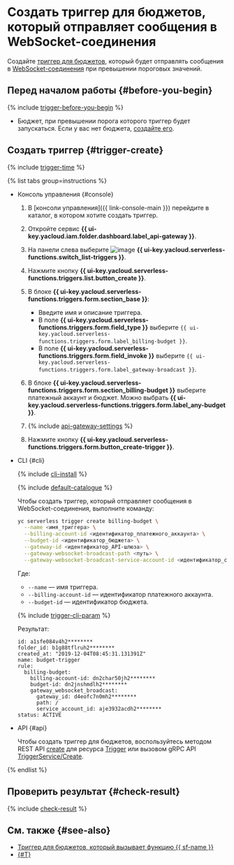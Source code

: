 # Создать триггер для бюджетов, который отправляет сообщения в WebSocket-соединения

Создайте [триггер для бюджетов](../../concepts/trigger/budget-trigger.md), который будет отправлять сообщения в [WebSocket-соединения](../../concepts/extensions/websocket.md) при превышении пороговых значений.

## Перед началом работы {#before-you-begin}

{% include [trigger-before-you-begin](../../../_includes/api-gateway/trigger-before-you-begin.md) %}

* Бюджет, при превышении порога которого триггер будет запускаться. Если у вас нет бюджета, [создайте его](../../../billing/operations/budgets.md).

## Создать триггер {#trigger-create}

{% include [trigger-time](../../../_includes/functions/trigger-time.md) %}

{% list tabs group=instructions %}

- Консоль управления {#console}

    1. В [консоли управления]({{ link-console-main }}) перейдите в каталог, в котором хотите создать триггер.

    1. Откройте сервис **{{ ui-key.yacloud.iam.folder.dashboard.label_api-gateway }}**.

    1. На панели слева выберите ![image](../../../_assets/console-icons/gear-play.svg) **{{ ui-key.yacloud.serverless-functions.switch_list-triggers }}**.

    1. Нажмите кнопку **{{ ui-key.yacloud.serverless-functions.triggers.list.button_create }}**.

    1. В блоке **{{ ui-key.yacloud.serverless-functions.triggers.form.section_base }}**:

       * Введите имя и описание триггера.
       * В поле **{{ ui-key.yacloud.serverless-functions.triggers.form.field_type }}** выберите `{{ ui-key.yacloud.serverless-functions.triggers.form.label_billing-budget }}`.
       * В поле **{{ ui-key.yacloud.serverless-functions.triggers.form.field_invoke }}** выберите `{{ ui-key.yacloud.serverless-functions.triggers.form.label_gateway-broadcast }}`.

    1. В блоке **{{ ui-key.yacloud.serverless-functions.triggers.form.section_billing-budget }}** выберите платежный аккаунт и бюджет. Можно выбрать **{{ ui-key.yacloud.serverless-functions.triggers.form.label_any-budget }}**.

    1. {% include [api-gateway-settings](../../../_includes/api-gateway/api-gateway-settings.md) %}

    1. Нажмите кнопку **{{ ui-key.yacloud.serverless-functions.triggers.form.button_create-trigger }}**.

- CLI {#cli}

    {% include [cli-install](../../../_includes/cli-install.md) %}

    {% include [default-catalogue](../../../_includes/default-catalogue.md) %}

  Чтобы создать триггер, который отправляет сообщения в WebSocket-соединения, выполните команду:

    ```bash
    yc serverless trigger create billing-budget \
      --name <имя_триггера> \
      --billing-account-id <идентификатор_платежного_аккаунта> \
      --budget-id <идентификатор_бюджета> \
      --gateway-id <идентификатор_API-шлюза> \
      --gateway-websocket-broadcast-path <путь> \
      --gateway-websocket-broadcast-service-account-id <идентификатор_сервисного_аккаунта>
    ```
  
    Где:

    * `--name` — имя триггера.
    * `--billing-account-id` — идентификатор платежного аккаунта.
    * `--budget-id` — идентификатор бюджета.

    {% include [trigger-cli-param](../../../_includes/api-gateway/trigger-cli-param.md) %}

    Результат:

    ```text
    id: a1sfe084v4h2********
    folder_id: b1g88tflruh2********
    created_at: "2019-12-04T08:45:31.131391Z"
    name: budget-trigger
    rule:
      billing-budget:
        billing-account-id: dn2char50jh2********
        budget-id: dn2jnshmdlh2********
        gateway_websocket_broadcast:
          gateway_id: d4eofc7n0mh2********
          path: /
          service_account_id: aje3932acdh2********
    status: ACTIVE
    ```

- API {#api}

  Чтобы создать триггер для бюджетов, воспользуйтесь методом REST API [create](../../triggers/api-ref/Trigger/create.md) для ресурса [Trigger](../../triggers/api-ref/Trigger/index.md) или вызовом gRPC API [TriggerService/Create](../../triggers/api-ref/grpc/trigger_service.md#Create).

{% endlist %}

## Проверить результат {#check-result}

{% include [check-result](../../../_includes/api-gateway/check-result.md) %}

## См. также {#see-also}

* [Триггер для бюджетов, который вызывает функцию {{ sf-name }}](../../../functions/operations/trigger/budget-trigger-create.md)
* [{#T}](../../../serverless-containers/operations/budget-trigger-create.md)
